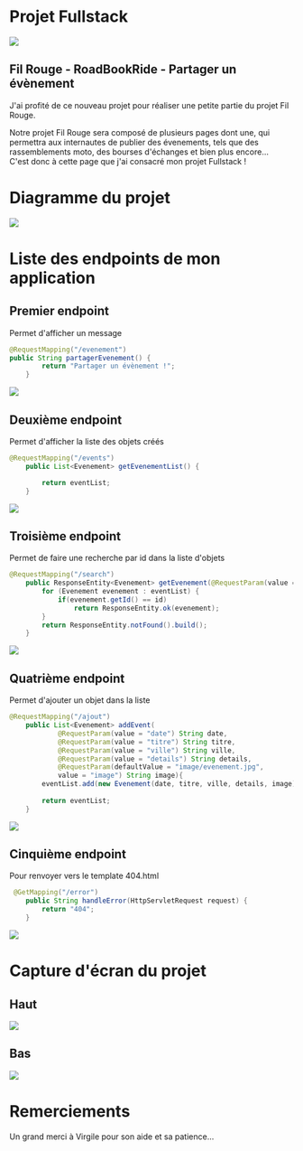 <h1>Projet Fullstack</h1>

![](banniere.jpg)

<h2>Fil Rouge - RoadBookRide - Partager un évènement</h2>

<p>J'ai profité de ce nouveau projet pour réaliser une petite partie du projet Fil Rouge.</p>
<p>Notre projet Fil Rouge sera composé de plusieurs pages dont une, qui permettra aux internautes de publier des évenements, tels que des rassemblements moto, des bourses d'échanges et bien plus encore...
<br>C'est donc à cette page que j'ai consacré mon projet Fullstack !</p>

<h1>Diagramme du projet</h1>

![](Diagramme.jpg)

<h1>Liste des endpoints de mon application</h1>
<h2>Premier endpoint</h2>
<p>Permet d'afficher un message</p>

```java 
@RequestMapping("/evenement")
public String partagerEvenement() {
		return "Partager un évènement !";
	}
```
![](endpoint1.PNG)

<h2>Deuxième endpoint</h2>
<p>Permet d'afficher la liste des objets créés</p>

```java
@RequestMapping("/events")
	public List<Evenement> getEvenementList() {

		return eventList;
	}
```
![](endpoint2.PNG)

<h2>Troisième endpoint</h2>
<p>Permet de faire une recherche par id dans la liste d'objets</p>

```java
@RequestMapping("/search")
	public ResponseEntity<Evenement> getEvenement(@RequestParam(value = "id") int id) {
		for (Evenement evenement : eventList) {
			if(evenement.getId() == id)
				return ResponseEntity.ok(evenement);
		}
		return ResponseEntity.notFound().build();
	}
```
![](endpoint3.PNG)

<h2>Quatrième endpoint</h2>
<p>Permet d'ajouter un objet dans la liste</p>

```java
@RequestMapping("/ajout")
	public List<Evenement> addEvent(
			@RequestParam(value = "date") String date, 
			@RequestParam(value = "titre") String titre, 
			@RequestParam(value = "ville") String ville, 
			@RequestParam(value = "details") String details, 
			@RequestParam(defaultValue = "image/evenement.jpg",
			value = "image") String image){
		eventList.add(new Evenement(date, titre, ville, details, image));
		
		return eventList;
    }
```
![](endpoint4.PNG)

<h2>Cinquième endpoint</h2>
<p>Pour renvoyer vers le template 404.html</p>

```java
 @GetMapping("/error")
    public String handleError(HttpServletRequest request) {
        return "404";
    }
```


![](endpoint5.PNG)

<h1>Capture d'écran du projet</h1>
<h2>Haut</h2>

![](Capture1.PNG)

<h2>Bas</h2>

![](Capture2.PNG)

<h1>Remerciements</h1>
<p>Un grand merci à Virgile pour son aide et sa patience...</p>